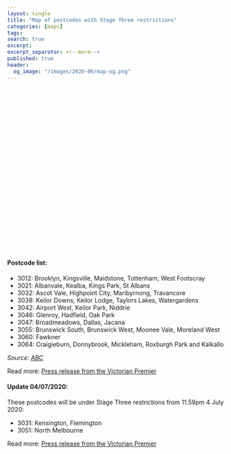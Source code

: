 ```yaml
---
layout: single
title: "Map of postcodes with Stage Three restrictions"
categories: [maps]
tags: 
search: true
excerpt: 
excerpt_separator: <!--more-->
published: true
header:
  og_image: "/images/2020-06/map-og.png"
---
```

    
<style>
    .mapid { 
      position: relative;
      padding-bottom: 75%; // This is the aspect ratio
      height: 0;
      overflow: hidden;
    }
</style>
    
<link rel="stylesheet" href="https://unpkg.com/leaflet@1.6.0/dist/leaflet.css" integrity="sha512-xwE/Az9zrjBIphAcBb3F6JVqxf46+CDLwfLMHloNu6KEQCAWi6HcDUbeOfBIptF7tcCzusKFjFw2yuvEpDL9wQ==" crossorigin=""/>

<script src="https://unpkg.com/leaflet@1.6.0/dist/leaflet.js" integrity="sha512-gZwIG9x3wUXg2hdXF6+rVkLF/0Vi9U8D2Ntg4Ga5I5BZpVkVxlJWbSQtXPSiUTtC0TjtGOmxa1AJPuV0CPthew==" crossorigin=""></script>
   
<script src="/images/2020-06/user_polygon/VMADMIN/leaflet_ajax.js"></script>
   
<div class="mapid" id ="mapid"></div>

<script>
    function style(feature) {
        if (feature.properties.Stage3 == 'N/A') {
            return {
                fillColor: 'green',
                color: 'green',
                weight: 1,
                opacity: 1,
                fillOpacity: 0.1
                };
            }
        else {
            return {
                fillColor: 'red',
                color: 'red',
                weight: 1,
                opacity: 1,
                fillOpacity: 0.2
                };
            }
    }
//    function zoomToFeature(e) {
//        mymap.fitBounds(e.target.getBounds());
//    }

    function onEachFeature(feature, layer) {
		layer.bindPopup("<p>Postcode: " + feature.properties.POSTCODE + "<br>Stage Three start date: " + feature.properties.Stage3 + "</p>");
//        layer.on({
//            click: zoomToFeature
//        });
    }
    var mymap = L.map('mapid').setView([-37.8174, 144.9564], 11);
    L.tileLayer('https://api.mapbox.com/styles/v1/{id}/tiles/{z}/{x}/{y}?access_token={accessToken}', {
        attribution: 'Map data &copy; <a href="http://openstreetmap.org">OpenStreetMap</a> contributors | Postcodes from <a href="https://discover.data.vic.gov.au/dataset/postcode-boundaries-polygon-vicmap-admin">DELWP</a> under CC BY 4.0 | Imagery © <a href="https://www.mapbox.com/">Mapbox</a>',
        maxZoom: 18,
        id: 'mapbox/dark-v10',
        tileSize: 512,
        zoomOffset: -1,
        accessToken: 'pk.eyJ1IjoiZGl2YWRvIiwiYSI6ImNrYzIyeHgwdjF6eXYzNG54Yjk4Zzh6dWUifQ.p_uNs4ap_9MxrbVGuFWWiA'
    }).addTo(mymap);
    var geojsonLayer = new L.GeoJSON.AJAX("/images/2020-06/user_polygon/VMADMIN/postcode.json" ,{style: style, onEachFeature: onEachFeature});
    geojsonLayer.addTo(mymap);
    // add GeoJSON layer to the map once the file is loaded
//    var datalayer = L.geoJson(geojsonLayer ,{
//    onEachFeature: function(feature, featureLayer) {
//    featureLayer.bindPopup(feature.properties.POSTCODE);
//    }
//    }).addTo(mymap);
//    mymap.fitBounds(datalayer.getBounds());
//    });
</script>

#### Postcode list:

  * 3012: Brooklyn, Kingsville, Maidstone, Tottenham, West Footscray
  * 3021: Albanvale, Kealba, Kings Park, St Albans
  * 3032: Ascot Vale, Highpoint City, Maribyrnong, Travancore
  * 3038: Keilor Downs, Keilor Lodge, Taylors Lakes, Watergardens
  * 3042: Airport West, Keilor Park, Niddrie
  * 3046: Glenroy, Hadfield, Oak Park
  * 3047: Broadmeadows, Dallas, Jacana
  * 3055: Brunswick South, Brunswick West, Moonee Vale, Moreland West
  * 3060: Fawkner
  * 3064: Craigieburn, Donnybrook, Mickleham, Roxburgh Park and Kalkallo
  
*Source: [ABC](https://www.abc.net.au/news/2020-07-01/victorian-premier-warns-all-suburbs-could-lockdown-if-cases-rise/12409000)*
               
Read more: [Press release from the Victorian Premier](https://www.premier.vic.gov.au/statement-from-the-premier-47/)
               
#### Update 04/07/2020:

These postcodes will be under Stage Three restrictions from 11.59pm 4 July 2020:
  * 3031: Kensington, Flemington
  * 3051: North Melbourne
               
Read more: [Press release from the Victorian Premier](https://www.premier.vic.gov.au/statement-from-the-premier-48/)